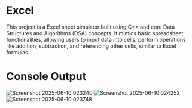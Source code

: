 # Excel
This project is a Excel sheet simulator built using C++ and core Data Structures and Algorithms (DSA) concepts. It mimics basic spreadsheet functionalities, allowing users to input data into cells, perform operations like addition, subtraction, and referencing other cells, similar to Excel formulas.

# Console Output
![Screenshot 2025-06-10 023240](https://github.com/user-attachments/assets/b1aecafc-983b-4d65-bc48-a330f9074fd8)
![Screenshot 2025-06-10 024252](https://github.com/user-attachments/assets/e2ab4d9f-072f-47c9-bdf1-deea1d3e101c)
![Screenshot 2025-06-10 023748](https://github.com/user-attachments/assets/e3a318ad-dc10-4060-bd0a-7cb634b2a0d7)
